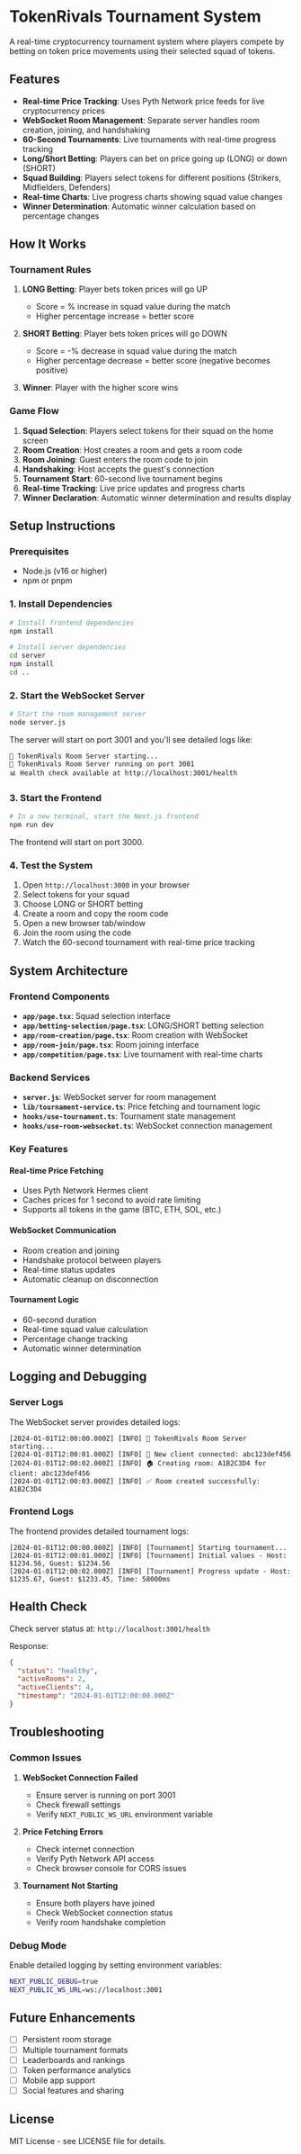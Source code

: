 # TokenRivals Tournament System

A real-time cryptocurrency tournament system where players compete by betting on token price movements using their selected squad of tokens.

## Features

- **Real-time Price Tracking**: Uses Pyth Network price feeds for live cryptocurrency prices
- **WebSocket Room Management**: Separate server handles room creation, joining, and handshaking
- **60-Second Tournaments**: Live tournaments with real-time progress tracking
- **Long/Short Betting**: Players can bet on price going up (LONG) or down (SHORT)
- **Squad Building**: Players select tokens for different positions (Strikers, Midfielders, Defenders)
- **Real-time Charts**: Live progress charts showing squad value changes
- **Winner Determination**: Automatic winner calculation based on percentage changes

## How It Works

### Tournament Rules

1. **LONG Betting**: Player bets token prices will go UP
   - Score = % increase in squad value during the match
   - Higher percentage increase = better score

2. **SHORT Betting**: Player bets token prices will go DOWN
   - Score = -% decrease in squad value during the match
   - Higher percentage decrease = better score (negative becomes positive)

3. **Winner**: Player with the higher score wins

### Game Flow

1. **Squad Selection**: Players select tokens for their squad on the home screen
2. **Room Creation**: Host creates a room and gets a room code
3. **Room Joining**: Guest enters the room code to join
4. **Handshaking**: Host accepts the guest's connection
5. **Tournament Start**: 60-second live tournament begins
6. **Real-time Tracking**: Live price updates and progress charts
7. **Winner Declaration**: Automatic winner determination and results display

## Setup Instructions

### Prerequisites

- Node.js (v16 or higher)
- npm or pnpm

### 1. Install Dependencies

```bash
# Install frontend dependencies
npm install

# Install server dependencies
cd server
npm install
cd ..
```

### 2. Start the WebSocket Server

```bash
# Start the room management server
node server.js
```

The server will start on port 3001 and you'll see detailed logs like:
```
🚀 TokenRivals Room Server starting...
🎯 TokenRivals Room Server running on port 3001
📊 Health check available at http://localhost:3001/health
```

### 3. Start the Frontend

```bash
# In a new terminal, start the Next.js frontend
npm run dev
```

The frontend will start on port 3000.

### 4. Test the System

1. Open `http://localhost:3000` in your browser
2. Select tokens for your squad
3. Choose LONG or SHORT betting
4. Create a room and copy the room code
5. Open a new browser tab/window
6. Join the room using the code
7. Watch the 60-second tournament with real-time price tracking

## System Architecture

### Frontend Components

- **`app/page.tsx`**: Squad selection interface
- **`app/betting-selection/page.tsx`**: LONG/SHORT betting selection
- **`app/room-creation/page.tsx`**: Room creation with WebSocket
- **`app/room-join/page.tsx`**: Room joining interface
- **`app/competition/page.tsx`**: Live tournament with real-time charts

### Backend Services

- **`server.js`**: WebSocket server for room management
- **`lib/tournament-service.ts`**: Price fetching and tournament logic
- **`hooks/use-tournament.ts`**: Tournament state management
- **`hooks/use-room-websocket.ts`**: WebSocket connection management

### Key Features

#### Real-time Price Fetching
- Uses Pyth Network Hermes client
- Caches prices for 1 second to avoid rate limiting
- Supports all tokens in the game (BTC, ETH, SOL, etc.)

#### WebSocket Communication
- Room creation and joining
- Handshake protocol between players
- Real-time status updates
- Automatic cleanup on disconnection

#### Tournament Logic
- 60-second duration
- Real-time squad value calculation
- Percentage change tracking
- Automatic winner determination

## Logging and Debugging

### Server Logs
The WebSocket server provides detailed logs:
```
[2024-01-01T12:00:00.000Z] [INFO] 🚀 TokenRivals Room Server starting...
[2024-01-01T12:00:01.000Z] [INFO] 🔌 New client connected: abc123def456
[2024-01-01T12:00:02.000Z] [INFO] 🏠 Creating room: A1B2C3D4 for client: abc123def456
[2024-01-01T12:00:03.000Z] [INFO] ✅ Room created successfully: A1B2C3D4
```

### Frontend Logs
The frontend provides detailed tournament logs:
```
[2024-01-01T12:00:00.000Z] [INFO] [Tournament] Starting tournament...
[2024-01-01T12:00:01.000Z] [INFO] [Tournament] Initial values - Host: $1234.56, Guest: $1234.56
[2024-01-01T12:00:02.000Z] [INFO] [Tournament] Progress update - Host: $1235.67, Guest: $1233.45, Time: 58000ms
```

## Health Check

Check server status at: `http://localhost:3001/health`

Response:
```json
{
  "status": "healthy",
  "activeRooms": 2,
  "activeClients": 4,
  "timestamp": "2024-01-01T12:00:00.000Z"
}
```

## Troubleshooting

### Common Issues

1. **WebSocket Connection Failed**
   - Ensure server is running on port 3001
   - Check firewall settings
   - Verify `NEXT_PUBLIC_WS_URL` environment variable

2. **Price Fetching Errors**
   - Check internet connection
   - Verify Pyth Network API access
   - Check browser console for CORS issues

3. **Tournament Not Starting**
   - Ensure both players have joined
   - Check WebSocket connection status
   - Verify room handshake completion

### Debug Mode

Enable detailed logging by setting environment variables:
```bash
NEXT_PUBLIC_DEBUG=true
NEXT_PUBLIC_WS_URL=ws://localhost:3001
```

## Future Enhancements

- [ ] Persistent room storage
- [ ] Multiple tournament formats
- [ ] Leaderboards and rankings
- [ ] Token performance analytics
- [ ] Mobile app support
- [ ] Social features and sharing

## License

MIT License - see LICENSE file for details. 